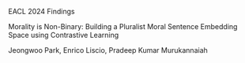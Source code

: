 EACL 2024 Findings

Morality is Non-Binary: Building a Pluralist Moral Sentence Embedding Space using Contrastive Learning

Jeongwoo Park, Enrico Liscio, Pradeep Kumar Murukannaiah
